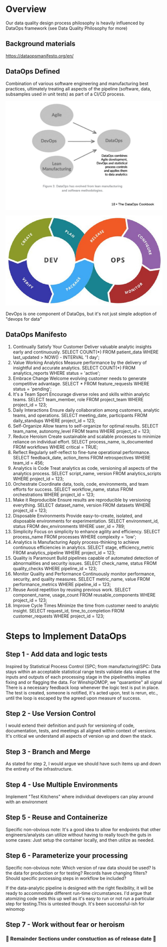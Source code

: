 # Overview

Our data quality design process philosophy is heavily influenced by DataOps framework (see Data Quality Philosophy for more)

## Background materials

https://dataopsmanifesto.org/en/

## DataOps Defined
Combination of various software engineering and manufacturing best practices, ultimately treating all aspects of the pipeline (software, data, subsamples used in unit tests) as part of a CI/CD process.

![Manufacturing](../../../assets/images/manufacturing.png)

![DevOps](../../../assets/images/devops.png)

DevOps is one component of DataOps, but it's not just simple adoption of "devops for data"

## DataOps Manifesto

1. Continually Satisfy Your Customer	Deliver valuable analytic insights early and continuously.	SELECT COUNT(*) FROM patient_data WHERE last_updated > NOW() - INTERVAL '1 day';
2. Value Working Analytics	Measure performance by the delivery of insightful and accurate analytics.	SELECT COUNT(*) FROM analytics_reports WHERE status = 'active';
3. Embrace Change	Welcome evolving customer needs to generate competitive advantage.	SELECT * FROM feature_requests WHERE status = 'pending';
4. It's a Team Sport	Encourage diverse roles and skills within analytic teams.	SELECT team_member, role FROM project_team WHERE project_id = 123;
5. Daily Interactions	Ensure daily collaboration among customers, analytic teams, and operations.	SELECT meeting_date, participants FROM daily_standups WHERE project_id = 123;
6. Self-Organize	Allow teams to self-organize for optimal results.	SELECT team_name, autonomy_level FROM teams WHERE project_id = 123;
7. Reduce Heroism	Create sustainable and scalable processes to minimize reliance on individual effort.	SELECT process_name, is_documented FROM workflows WHERE critical = TRUE;
8. Reflect	Regularly self-reflect to fine-tune operational performance.	SELECT feedback_date, action_items FROM retrospectives WHERE team_id = 456;
9. Analytics is Code	Treat analytics as code, versioning all aspects of the analytics process.	SELECT script_name, version FROM analytics_scripts WHERE project_id = 123;
10. Orchestrate	Coordinate data, tools, code, environments, and team efforts for success.	SELECT workflow_name, status FROM orchestrations WHERE project_id = 123;
11. Make it Reproducible	Ensure results are reproducible by versioning everything.	SELECT dataset_name, version FROM datasets WHERE project_id = 123;
12. Disposable Environments	Provide easy-to-create, isolated, and disposable environments for experimentation.	SELECT environment_id, status FROM dev_environments WHERE user_id = 789;
13. Simplicity	Focus on simplicity to enhance agility and efficiency.	SELECT process_name FROM processes WHERE complexity = 'low';
14. Analytics is Manufacturing	Apply process-thinking to achieve continuous efficiencies in analytics.	SELECT stage, efficiency_metric FROM analytics_pipeline WHERE project_id = 123;
15. Quality is Paramount	Build pipelines capable of automated detection of abnormalities and security issues.	SELECT check_name, status FROM quality_checks WHERE pipeline_id = 123;
16. Monitor Quality and Performance	Continuously monitor performance, security, and quality measures.	SELECT metric_name, value FROM performance_metrics WHERE pipeline_id = 123;
17. Reuse	Avoid repetition by reusing previous work.	SELECT component_name, usage_count FROM reusable_components WHERE project_id = 123;
18. Improve Cycle Times	Minimize the time from customer need to analytic insight.	SELECT request_id, time_to_completion FROM customer_requests WHERE project_id = 123;

# Steps to Implement DataOps
## Step 1 - Add data and logic tests

Inspired by Statistical Process Control (SPC; from manufacturing)SPC: Data stays within an acceptable statistical range
tests validate data values at the inputs and outputs of each processing stage in the pipelinethis implies fixing and or flagging the data. For WinshipOMOP, we "quarantine" all signal
There is a necessary feedback loop whenever the logic test is put in place. The test is created, someone is notified, it's acted upon, test is rerun, etc., until the loop is escaped by the agreed upon measure of success.

## Step 2 - Use Version Control

I would extend their definition and push for versioning of code, documentation, tests, and meetings all aligned within context of versions. It's critical we understand all aspects of version up and down the stack.

## Step 3 - Branch and Merge

As stated for step 2, I would argue we should have such items up and down the entirety of the infrastructure.

## Step 4 - Use Multiple Environments

Implement "Test Kitchens" where individual developers can play around with an environment

## Step 5 - Reuse and Containerize

Specific non-obvious note: It's a good idea to allow for endpoints that other engineers/analysts can utilize without having to really touch the guts in some cases: Just setup the container locally, and then utilize as needed.

## Step 6 - Parameterize your processing

Specific non-obvious note: Which version of raw data should be used? Is the data for production or for testing? Records have changing filters? Should specific processing steps in workflow be included?

If the data-analytic pipeline is designed with the right flexibility, it will be ready to accommodate different run-time circumstances. I'd argue that atomizing code sets this up well as it's easy to run or not run a particular step for testing.This is untested though. It's been successful-ish for winomop

## Step 7 - Work without fear or heroism

### 🚧 Remainder Sections under constuction as of release date 🚧